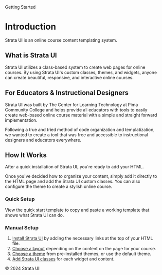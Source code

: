 <p class="section-text">Getting Started</p>

# Introduction

Strata UI is an online course content templating system.

## What is Strata UI

Strata UI utilizes a class-based system to create web pages for online courses. By using Strata UI's custom classes, themes, and widgets, anyone can create beautiful, responsive, and interactive online courses.

## For Educators & Instructional Designers

Strata UI was built by The Center for Learning Technology at Pima Community College and helps provide all educators with tools to easily create web-based online course material with a simple and straight forward implementation.

Following a true and tried method of code organization and templatization, we wanted to create a tool that was free and accessible to instructional designers and educators everywhere.

## How It Works

After a quick installation of Strata UI, you're ready to add your HTML. 

Once you've decided how to organize your content, simply add it directly to the HTML page and add the Strata UI custom classes. You can also configure the theme to create a stylish online course.

### Quick Setup

View the [quick start template](getting-started/quick-start) to copy and paste a working template that shows what Strata UI can do.

### Manual Setup

1. [Install Strata UI](getting-started/installation) by adding the necessary links at the top of your HTML file.
2. [Choose a layout](/layouts/layout-overview.md) depending on the content on the page for your course.
3. [Choose a theme](/themes/pre-installed-themes.md) from pre-installed themes, or use the default theme.
4. [Add Strata UI classes](getting-started/custom-strata-classes) for each widget and content.

<div class="footer">
	<p>&copy; 2024 Strata UI</p>
</div>
